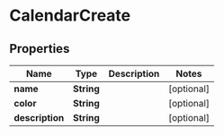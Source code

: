 

# CalendarCreate


## Properties

| Name | Type | Description | Notes |
|------------ | ------------- | ------------- | -------------|
|**name** | **String** |  |  [optional] |
|**color** | **String** |  |  [optional] |
|**description** | **String** |  |  [optional] |



